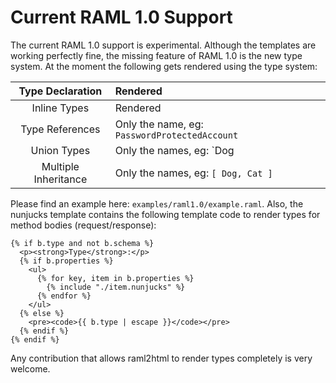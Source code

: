 # Current RAML 1.0 Support

The current RAML 1.0 support is experimental. Although the templates are working perfectly fine, the missing feature of RAML 1.0 is the new type system. At the moment the following gets rendered using the type system:

| Type Declaration | Rendered |
|:----------------:|:---------|
| Inline Types | Rendered |
| Type References | Only the name, eg: `PasswordProtectedAccount` |
| Union Types | Only the names, eg: `Dog | Cat` |
| Multiple Inheritance | Only the names, eg: `[ Dog, Cat ]` |

Please find an example here: `examples/raml1.0/example.raml`. Also, the nunjucks template contains the following template code to render types for method bodies (request/response):

```
{% if b.type and not b.schema %}
  <p><strong>Type</strong>:</p>
  {% if b.properties %}
    <ul>
      {% for key, item in b.properties %}
        {% include "./item.nunjucks" %}
      {% endfor %}
    </ul>
  {% else %}
    <pre><code>{{ b.type | escape }}</code></pre>
  {% endif %}
{% endif %}
```

Any contribution that allows raml2html to render types completely is very welcome.

